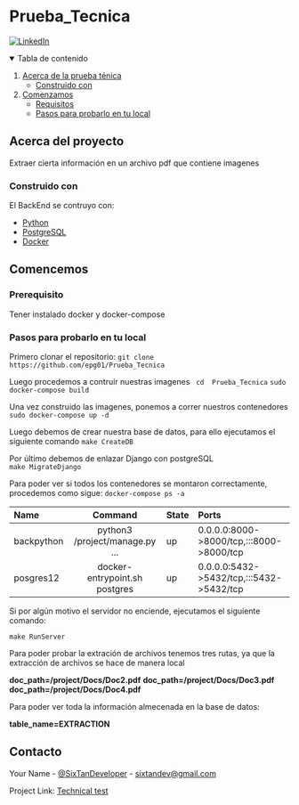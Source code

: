# Prueba_Tecnica

[![LinkedIn][linkedin-shield]][linkedin-url]


[linkedin-shield]: https://img.shields.io/badge/-LinkedIn-black.svg?style=for-the-badge&logo=linkedin&colorB=555
[linkedin-url]: https://www.linkedin.com/in/emmanuel-palacio/

<!-- Tabla de contenido -->
<details open="open">
  <summary>Tabla de contenido</summary>
  <ol>
    <li>
      <a href="#acerca-del-proyecto">Acerca de la prueba ténica</a>
      <ul>
        <li><a href="#construido-con">Construido con</a></li>
      </ul>
    </li>
    <li>
      <a href="#comencemos">Comenzamos</a>
      <ul>
        <li><a href="#prerequisito">Requisitos</a></li>
        <li><a href="#pasos-para-probarlo-en-tu-local">Pasos para probarlo en tu local</a></li>
      </ul>
  </ol>
</details>

<!-- ABOUT THE PROJECT -->
## Acerca del proyecto
Extraer cierta información en un archivo pdf que contiene imagenes

### Construido con
El BackEnd se contruyo con:

* [Python](https://www.python.org/)
* [PostgreSQL](https://www.postgresql.org/)
* [Docker](https://www.docker.com/)

## Comencemos

### Prerequisito
Tener instalado docker y docker-compose

### Pasos para probarlo en tu local

Primero clonar el repositorio: ``` git clone https://github.com/epg01/Prueba_Tecnica ```

Luego procedemos a contruir nuestras imagenes
 ``` cd  Prueba_Tecnica```
 ``` sudo docker-compose build ```

Una vez construido las imagenes, ponemos a correr nuestros contenedores
``` sudo docker-compose up -d ```

Luego debemos de crear nuestra base de datos, para ello ejecutamos el siguiente comando
``` make CreateDB ```

Por último debemos de enlazar Django con postgreSQL  
``` make MigrateDjango ```

Para poder ver si todos los contenedores se montaron correctamente, procedemos como sigue:
``` docker-compose ps -a ```

| Name           | Command                         |  State                 | Ports                                                 |
| :---           |     :---:                       |          -----         |:---                                                   |
| backpython     |  python3 /project/manage.py ... | up                     | 0.0.0.0:8000->8000/tcp,:::8000->8000/tcp              |
| posgres12      |  docker-entrypoint.sh postgres  | up                     | 0.0.0.0:5432->5432/tcp,:::5432->5432/tcp              |


Si por algún motivo el servidor no enciende, ejecutamos el siguiente comando: 

 ``` make RunServer ```
 
Para poder probar la extración de archivos tenemos tres rutas, ya que la extracción de archivos se hace de manera local  

**doc_path=/project/Docs/Doc2.pdf**
**doc_path=/project/Docs/Doc3.pdf**
**doc_path=/project/Docs/Doc4.pdf**

Para poder ver toda la información almecenada en la base de datos:

**table_name=EXTRACTION**
 
   
## Contacto

Your Name - [@SixTanDeveloper](https://twitter.com/SixTanDeveloper) - sixtandev@gmail.com

Project Link: [Technical test](https://github.com/epg01/PruebaTecnica)
